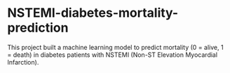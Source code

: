 # NSTEMI-diabetes-mortality-prediction
This project built a machine learning model to predict mortality (0 = alive, 1 = death) in diabetes patients with NSTEMI (Non-ST Elevation Myocardial Infarction).
